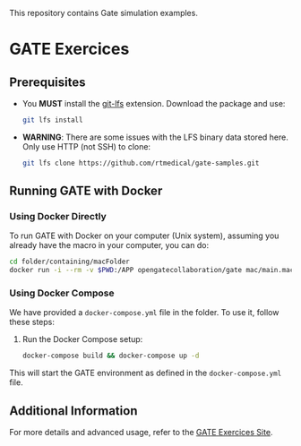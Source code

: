 This repository contains Gate simulation examples. 
# GATE Exercices
 

## Prerequisites
- You **MUST** install the [git-lfs](https://git-lfs.github.com) extension. Download the package and use:
    ```sh
    git lfs install
    ```
- **WARNING**: There are some issues with the LFS binary data stored here. Only use HTTP (not SSH) to clone:
    ```sh
    git lfs clone https://github.com/rtmedical/gate-samples.git
    ```

## Running GATE with Docker

### Using Docker Directly
To run GATE with Docker on your computer (Unix system), assuming you already have the macro in your computer, you can do:

```sh
cd folder/containing/macFolder
docker run -i --rm -v $PWD:/APP opengatecollaboration/gate mac/main.mac
```

### Using Docker Compose
We have provided a `docker-compose.yml` file in the folder. To use it, follow these steps:

 
1. Run the Docker Compose setup:
     ```sh
     docker-compose build && docker-compose up -d
     ```

This will start the GATE environment as defined in the `docker-compose.yml` file.

## Additional Information
For more details and advanced usage, refer to the [GATE Exercices Site](https://davidsarrut.pages.in2p3.fr/gate-exercices-site/).
